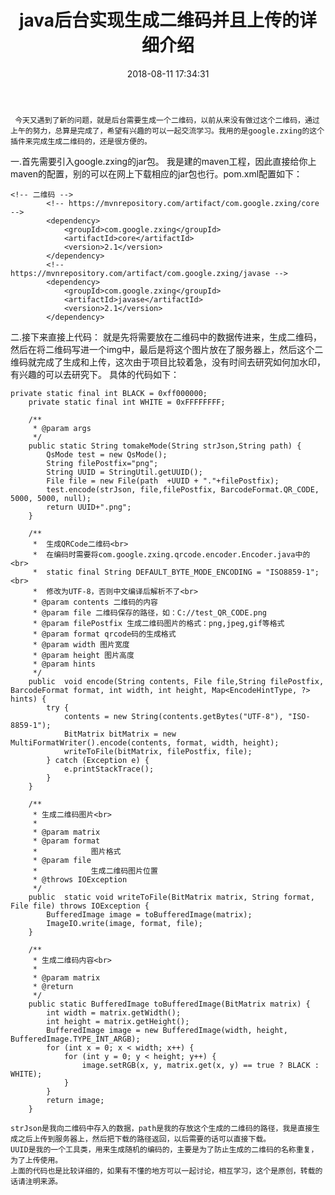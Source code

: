 ﻿---
title: java后台实现生成二维码并且上传的详细介绍
comments: true
tags: [二维码,java,Spring]
categories: [JavaWeb]
date: 2018-08-11 17:34:31
---
	 今天又遇到了新的问题，就是后台需要生成一个二维码，以前从来没有做过这个二维码，通过上午的努力，总算是完成了，希望有兴趣的可以一起交流学习。我用的是google.zxing的这个插件来完成生成二维码的，还是很方便的。
   一.首先需要引入google.zxing的jar包。
    我是建的maven工程，因此直接给你上maven的配置，别的可以在网上下载相应的jar包也行。pom.xml配置如下：
```
<!-- 二维码 -->
		<!-- https://mvnrepository.com/artifact/com.google.zxing/core -->
		<dependency>
		    <groupId>com.google.zxing</groupId>
		    <artifactId>core</artifactId>
		    <version>2.1</version>
		</dependency>
		<!-- https://mvnrepository.com/artifact/com.google.zxing/javase -->
		<dependency>
		    <groupId>com.google.zxing</groupId>
		    <artifactId>javase</artifactId>
		    <version>2.1</version>
		</dependency>
```
二.接下来直接上代码：
	        就是先将需要放在二维码中的数据传进来，生成二维码，然后在将二维码写进一个img中，最后是将这个图片放在了服务器上，然后这个二维码就完成了生成和上传，这次由于项目比较着急，没有时间去研究如何加水印，有兴趣的可以去研究下。
   具体的代码如下：
```
private static final int BLACK = 0xff000000;
	private static final int WHITE = 0xFFFFFFFF;

	/**
	 * @param args
	 */
	public static String tomakeMode(String strJson,String path) {
		QsMode test = new QsMode();
		String filePostfix="png";
		String UUID = StringUtil.getUUID();
  	    File file = new File(path  +UUID + "."+filePostfix);
		test.encode(strJson, file,filePostfix, BarcodeFormat.QR_CODE, 5000, 5000, null);
		return UUID+".png";
	}

	/**
	 *  生成QRCode二维码<br> 
	 *  在编码时需要将com.google.zxing.qrcode.encoder.Encoder.java中的<br>
	 *  static final String DEFAULT_BYTE_MODE_ENCODING = "ISO8859-1";<br>
	 *  修改为UTF-8，否则中文编译后解析不了<br>
	 * @param contents 二维码的内容
	 * @param file 二维码保存的路径，如：C://test_QR_CODE.png
	 * @param filePostfix 生成二维码图片的格式：png,jpeg,gif等格式
	 * @param format qrcode码的生成格式
	 * @param width 图片宽度
	 * @param height 图片高度
	 * @param hints
	 */
	public  void encode(String contents, File file,String filePostfix, BarcodeFormat format, int width, int height, Map<EncodeHintType, ?> hints) {
		try {
			contents = new String(contents.getBytes("UTF-8"), "ISO-8859-1"); 
			BitMatrix bitMatrix = new MultiFormatWriter().encode(contents, format, width, height);
			writeToFile(bitMatrix, filePostfix, file);
		} catch (Exception e) {
			e.printStackTrace();
		}
	}

	/**
	 * 生成二维码图片<br>
	 * 
	 * @param matrix
	 * @param format
	 *            图片格式
	 * @param file
	 *            生成二维码图片位置
	 * @throws IOException
	 */
	public  static void writeToFile(BitMatrix matrix, String format, File file) throws IOException {
		BufferedImage image = toBufferedImage(matrix);
		ImageIO.write(image, format, file);
	}

	/**
	 * 生成二维码内容<br>
	 * 
	 * @param matrix
	 * @return
	 */
	public static BufferedImage toBufferedImage(BitMatrix matrix) {
		int width = matrix.getWidth();
		int height = matrix.getHeight();
		BufferedImage image = new BufferedImage(width, height, BufferedImage.TYPE_INT_ARGB);
		for (int x = 0; x < width; x++) {
			for (int y = 0; y < height; y++) {
				image.setRGB(x, y, matrix.get(x, y) == true ? BLACK : WHITE);
			}
		}
		return image;
	}
```
    strJson是我向二维码中存入的数据，path是我的存放这个生成的二维码的路径，我是直接生成之后上传到服务器上，然后把下载的路径返回，以后需要的话可以直接下载。
    UUID是我的一个工具类，用来生成随机的编码的，主要是为了防止生成的二维码的名称重复，为了上传使用。
    上面的代码也是比较详细的，如果有不懂的地方可以一起讨论，相互学习，这个是原创，转载的话请注明来源。